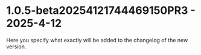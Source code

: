 # 1.0.5-beta20254121744469150PR3 - 2025-4-12

Here you specify what exactly will be added to the changelog of the new version.


